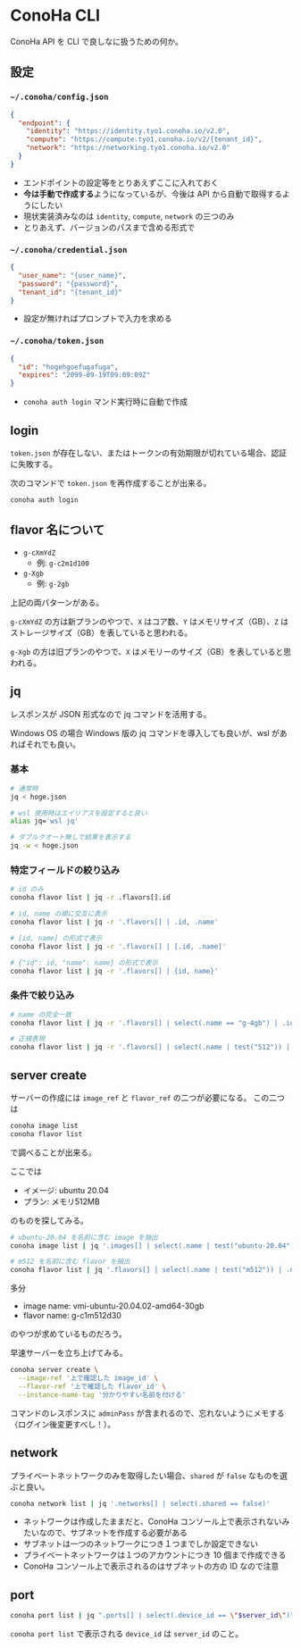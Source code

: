 # ConoHa CLI

ConoHa API を CLI で良しなに扱うための何か。

## 設定

### `~/.conoha/config.json`

```json
{
  "endpoint": {
    "identity": "https://identity.tyo1.conoha.io/v2.0",
    "compute": "https://compute.tyo1.conoha.io/v2/{tenant_id}",
    "network": "https://networking.tyo1.conoha.io/v2.0"
  }
}
```

* エンドポイントの設定等をとりあえずここに入れておく
* **今は手動で作成する**ようになっているが、今後は API から自動で取得するようにしたい
* 現状実装済みなのは `identity`, `compute`, `network` の三つのみ
* とりあえず、バージョンのパスまで含める形式で

### `~/.conoha/credential.json`

```json
{
  "user_name": "{user_name}",
  "password": "{password}",
  "tenant_id": "{tenant_id}"
}
```

* 設定が無ければプロンプトで入力を求める

### `~/.conoha/token.json`

```json
{
  "id": "hogehgoefugafuga",
  "expires": "2099-09-19T09:09:09Z"
}
```

* `conoha auth login` マンド実行時に自動で作成

## login

`token.json` が存在しない、またはトークンの有効期限が切れている場合、認証に失敗する。

次のコマンドで `token.json` を再作成することが出来る。

```sh
conoha auth login
```

## flavor 名について

* `g-cXmYdZ`
  * 例: `g-c2m1d100`
* `g-Xgb`
  * 例: `g-2gb`

上記の両パターンがある。

`g-cXmYdZ` の方は新プランのやつで、`X` はコア数、`Y` はメモリサイズ（GB）、`Z` はストレージサイズ（GB）を表していると思われる。

`g-Xgb` の方は旧プランのやつで、`X` はメモリーのサイズ（GB）を表していると思われる。


## jq

レスポンスが JSON 形式なので jq コマンドを活用する。

Windows OS の場合 Windows 版の jq コマンドを導入しても良いが、wsl があればそれでも良い。

### 基本

```sh
# 通常時
jq < hoge.json

# wsl 使用時はエイリアスを設定すると良い
alias jq='wsl jq'

# ダブルクオート無しで結果を表示する
jq -w < hoge.json
```

### 特定フィールドの絞り込み

```sh
# id のみ
conoha flavor list | jq -r .flavors[].id

# id, name の順に交互に表示
conoha flavor list | jq -r '.flavors[] | .id, .name'

# [id, name] の形式で表示
conoha flavor list | jq -r '.flavors[] | [.id, .name]'

# {"id": id, "name": name} の形式で表示
conoha flavor list | jq -r '.flavors[] | {id, name}'
```

### 条件で絞り込み

```sh
# name の完全一致
conoha flavor list | jq -r '.flavors[] | select(.name == "g-4gb") | .id, .name'

# 正規表現
conoha flavor list | jq -r '.flavors[] | select(.name | test("512")) | .id, .name'
```

## server create

サーバーの作成には `image_ref` と `flavor_ref` の二つが必要になる。
この二つは

```sh
conoha image list
conoha flavor list
```

で調べることが出来る。

ここでは

* イメージ: ubuntu 20.04
* プラン: メモリ512MB

のものを探してみる。

```sh
# ubuntu-20.04 を名前に含む image を抽出
conoha image list | jq '.images[] | select(.name | test("ubuntu-20.04")) | .name, .id'

# m512 を名前に含む flavor を抽出
conoha flavor list | jq '.flavors[] | select(.name | test("m512")) | .name, .id'
```

多分

* image name: vmi-ubuntu-20.04.02-amd64-30gb
* flavor name: g-c1m512d30

のやつが求めているものだろう。

早速サーバーを立ち上げてみる。

```sh
conoha server create \
  --image-ref '上で確認した image_id' \
  --flavor-ref '上で確認した flavor_id' \
  --instance-name-tag '分かりやすい名前を付ける'
```

コマンドのレスポンスに `adminPass` が含まれるので、忘れないようにメモする（ログイン後変更すべし！）。

## network

プライベートネットワークのみを取得したい場合、`shared` が `false` なものを選ぶと良い。

```sh
conoha network list | jq '.networks[] | select(.shared == false)'
```

* ネットワークは作成したままだと、ConoHa コンソール上で表示されないみたいなので、サブネットを作成する必要がある
* サブネットは一つのネットワークにつき１つまでしか設定できない
* プライベートネットワークは１つのアカウントにつき 10 個まで作成できる
* ConoHa コンソール上で表示されるのはサブネットの方の ID なので注意


## port

```sh
conoha port list | jq ".ports[] | select(.device_id == \"$server_id\")"
```

`conoha port list` で表示される `device_id` は `server_id` のこと。
